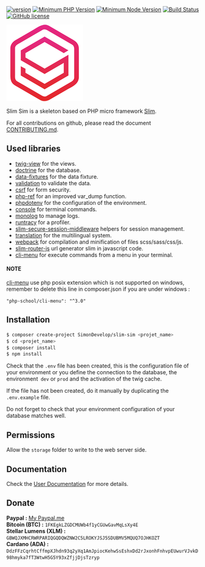 [![version](https://img.shields.io/badge/Version-1.0.3-brightgreen.svg)](https://github.com/SimonDevelop/slim-sim/releases/tag/1.0.3)
[![Minimum PHP Version](https://img.shields.io/badge/php-%3E%3D%207.1.3-8892BF.svg)](https://php.net/)
[![Minimum Node Version](https://img.shields.io/badge/node-%3E%3D%206.11.5-brightgreen.svg)](https://nodejs.org/en/)
[![Build Status](https://travis-ci.org/SimonDevelop/slim-sim.svg?branch=master)](https://travis-ci.org/SimonDevelop/slim-sim)
[![GitHub license](https://img.shields.io/badge/License-MIT-blue.svg)](https://github.com/SimonDevelop/slim-sim/blob/master/LICENSE)

![](https://github.com/SimonDevelop/slim-sim/raw/master/assets/img/logo.png)

Slim Sim is a skeleton based on PHP micro framework [Slim](https://www.slimframework.com/).

For all contributions on github, please read the document [CONTRIBUTING.md](https://github.com/SimonDevelop/slim-sim/blob/master/.github/CONTRIBUTING.md).


## Used libraries

- [twig-view](https://github.com/slimphp/Twig-View) for the views.
- [doctrine](https://github.com/doctrine/doctrine2) for the database.
- [data-fixtures](https://github.com/doctrine/data-fixtures) for the data fixture.
- [validation](https://github.com/Respect/Validation) to validate the data.
- [csrf](https://github.com/slimphp/Slim-Csrf) for form security.
- [php-ref](https://github.com/digitalnature/php-ref) for an improved var_dump function.
- [phpdotenv](https://github.com/vlucas/phpdotenv) for the configuration of the environment.
- [console](https://github.com/symfony/console) for terminal commands.
- [monolog](https://github.com/Seldaek/monolog) to manage logs.
- [runtracy](https://github.com/runcmf/runtracy) for a profiler.
- [slim-secure-session-middleware](https://github.com/adbario/slim-secure-session-middleware) helpers for session management.
- [translation](https://github.com/symfony/translation) for the multilingual system.
- [webpack](https://github.com/webpack/webpack) for compilation and minification of files scss/sass/css/js.
- [slim-router-js](https://github.com/llvdl/slim-router-js) url generator slim in javascript code.
- [cli-menu](https://github.com/php-school/cli-menu) for execute commands from a menu in your terminal.

#### NOTE
[cli-menu](https://github.com/php-school/cli-menu) use php posix extension which is not supported on windows, remember to delete this line in composer.json if you are under windows :
```
"php-school/cli-menu": "^3.0"
```

## Installation

```bash
$ composer create-project SimonDevelop/slim-sim <projet_name>
$ cd <projet_name>
$ composer install
$ npm install
```
Check that the `.env` file has been created, this is the configuration file of your environment or you define the connection to the database, the environment` dev` or `prod` and the activation of the twig cache.

If the file has not been created, do it manually by duplicating the `.env.example` file.

Do not forget to check that your environment configuration of your database matches well.


## Permissions

Allow the `storage` folder to write to the web server side.


## Documentation

Check the [User Documentation](https://slim-sim.netlify.com/) for more details.


## Donate

**Paypal :** [My Paypal.me](https://www.paypal.me/simonmicheneau)<br>
**Bitcoin (BTC) :** `1FKEgkLZGDCMUWb4f1yCGUwGavMqLsXy4E`<br>
**Stellar Lumens (XLM) :** `GBWQJXMHCRWRPARIQGQDQWZNW2C5LROKYJSJ5SDUBMV5MQUQ7OJHKOZT`<br>
**Cardano (ADA) :** `DdzFFzCqrhtCffmpXJhdn93q2yXq1AmJpiocKehwSsEshxDd2rJxonhFnhvpEUwurVJvkD98hmyka7fT3WtwH5G5Y93xZfjjDjsTzryp`
